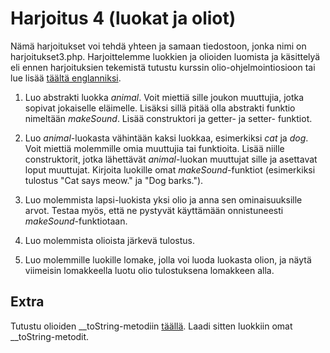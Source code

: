 # Harjoitus 4 (luokat ja oliot)

Nämä harjoitukset voi tehdä yhteen ja samaan tiedostoon, jonka nimi on harjoitukset3.php. Harjoittelemme luokkien ja olioiden luomista ja käsittelyä eli ennen harjoituksien tekemistä tutustu kurssin olio-ohjelmointiosioon tai lue lisää [täältä englanniksi](https://www.phptutorial.net/php-oop/)<base target="_blank">.


1. Luo abstrakti luokka *animal*. Voit miettiä sille joukon muuttujia, jotka sopivat jokaiselle eläimelle. Lisäksi sillä pitää olla abstrakti funktio nimeltään *makeSound*. Lisää construktori ja getter- ja setter- funktiot.

2. Luo *animal*-luokasta vähintään kaksi luokkaa, esimerkiksi *cat* ja *dog*. Voit miettiä molemmille omia muuttujia tai funktioita. Lisää niille construktorit, jotka lähettävät *animal*-luokan muuttujat sille ja asettavat loput muuttujat. Kirjoita luokille omat *makeSound*-funktiot (esimerkiksi tulostus "Cat says meow." ja "Dog barks.").

3. Luo molemmista lapsi-luokista yksi olio ja anna sen ominaisuuksille arvot. Testaa myös, että ne pystyvät käyttämään onnistuneesti *makeSound*-funktiotaan.

4. Luo molemmista olioista järkevä tulostus.

5. Luo molemmille luokille lomake, jolla voi luoda luokasta olion, ja näytä viimeisin lomakkeella luotu olio tulostuksena lomakkeen alla.

## Extra

Tutustu olioiden __toString-metodiin [täällä](https://www.phptutorial.net/php-oop/php-__tostring/)<base target="_blank">. Laadi sitten luokkiin omat __toString-metodit.

